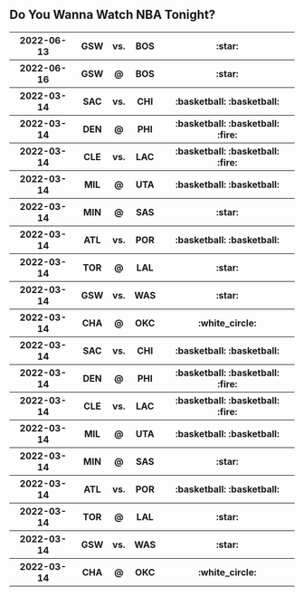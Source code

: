 ## Do You Wanna Watch NBA Tonight?
<table>
    <tr>
        <th>2022-06-13</th>
        <th>GSW</th>
        <th>vs.</th>
        <th>BOS</th>
        <th>:star:</th>
    </tr>
    <tr>
        <th>2022-06-16</th>
        <th>GSW</th>
        <th>@</th>
        <th>BOS</th>
        <th>:star:</th>
    </tr>
    <tr>
        <th>2022-03-14</th>
        <th>SAC</th>
        <th>vs.</th>
        <th>CHI</th>
        <th>:basketball: :basketball:</th>
    </tr>
    <tr>
        <th>2022-03-14</th>
        <th>DEN</th>
        <th>@</th>
        <th>PHI</th>
        <th>:basketball: :basketball: :fire:</th>
    </tr>
    <tr>
        <th>2022-03-14</th>
        <th>CLE</th>
        <th>vs.</th>
        <th>LAC</th>
        <th>:basketball: :basketball: :fire:</th>
    </tr>
    <tr>
        <th>2022-03-14</th>
        <th>MIL</th>
        <th>@</th>
        <th>UTA</th>
        <th>:basketball: :basketball:</th>
    </tr>
    <tr>
        <th>2022-03-14</th>
        <th>MIN</th>
        <th>@</th>
        <th>SAS</th>
        <th>:star:</th>
    </tr>
    <tr>
        <th>2022-03-14</th>
        <th>ATL</th>
        <th>vs.</th>
        <th>POR</th>
        <th>:basketball: :basketball:</th>
    </tr>
    <tr>
        <th>2022-03-14</th>
        <th>TOR</th>
        <th>@</th>
        <th>LAL</th>
        <th>:star:</th>
    </tr>
    <tr>
        <th>2022-03-14</th>
        <th>GSW</th>
        <th>vs.</th>
        <th>WAS</th>
        <th>:star:</th>
    </tr>
    <tr>
        <th>2022-03-14</th>
        <th>CHA</th>
        <th>@</th>
        <th>OKC</th>
        <th>:white_circle:</th>
    </tr>
    <tr>
        <th>2022-03-14</th>
        <th>SAC</th>
        <th>vs.</th>
        <th>CHI</th>
        <th>:basketball: :basketball:</th>
    </tr>
    <tr>
        <th>2022-03-14</th>
        <th>DEN</th>
        <th>@</th>
        <th>PHI</th>
        <th>:basketball: :basketball: :fire:</th>
    </tr>
    <tr>
        <th>2022-03-14</th>
        <th>CLE</th>
        <th>vs.</th>
        <th>LAC</th>
        <th>:basketball: :basketball: :fire:</th>
    </tr>
    <tr>
        <th>2022-03-14</th>
        <th>MIL</th>
        <th>@</th>
        <th>UTA</th>
        <th>:basketball: :basketball:</th>
    </tr>
    <tr>
        <th>2022-03-14</th>
        <th>MIN</th>
        <th>@</th>
        <th>SAS</th>
        <th>:star:</th>
    </tr>
    <tr>
        <th>2022-03-14</th>
        <th>ATL</th>
        <th>vs.</th>
        <th>POR</th>
        <th>:basketball: :basketball:</th>
    </tr>
    <tr>
        <th>2022-03-14</th>
        <th>TOR</th>
        <th>@</th>
        <th>LAL</th>
        <th>:star:</th>
    </tr>
    <tr>
        <th>2022-03-14</th>
        <th>GSW</th>
        <th>vs.</th>
        <th>WAS</th>
        <th>:star:</th>
    </tr>
    <tr>
        <th>2022-03-14</th>
        <th>CHA</th>
        <th>@</th>
        <th>OKC</th>
        <th>:white_circle:</th>
    </tr>
</table> 
